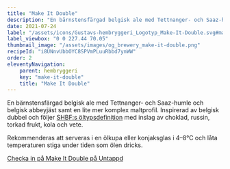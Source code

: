 ```yaml
---
title: "Make It Double"
description: "En bärnstensfärgad belgisk ale med Tettnanger- och Saaz-humle och belgisk abbeyjäst."
date: 2021-07-24
label: "/assets/icons/Gustavs-hembryggeri_Logotyp_Make-It-Double.svg#make-it-double"
label_viewbox: "0 0 227.44 70.05"
thumbnail_image: "/assets/images/og_brewery_make-it-double.png"
recipeId: "i8UNnvUbbOYC8SPVmPLuuRbbd7ynWW"
order: 2
eleventyNavigation:
    parent: hembryggeri
    key: "make-it-double"
    title: "Make It Double"
---
```


En bärnstensfärgad belgisk ale med Tettnanger- och Saaz-humle och belgisk abbeyjäst samt en lite mer komplex maltprofil. Inspirerad av belgisk dubbel och följer [SHBF:s öltypsdefinition](https://styles.shbf.se/style.php?PersistentId=92&GlobalVersion=652) med inslag av choklad, russin, torkad frukt, kola och vete.

Rekommenderas att serveras i en ölkupa eller konjaksglas i 4–8°C och låta temperaturen stiga under tiden som ölen dricks.

[Checka in på Make It Double på Untappd](https://untappd.com/b/gustavs-hembryggeri-make-it-double/4496036)

